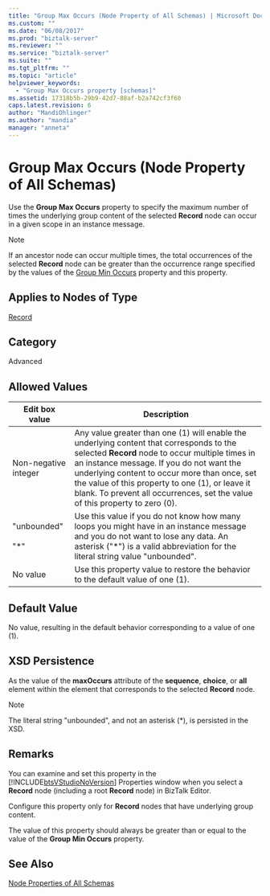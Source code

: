 ```yaml
---
title: "Group Max Occurs (Node Property of All Schemas) | Microsoft Docs"
ms.custom: ""
ms.date: "06/08/2017"
ms.prod: "biztalk-server"
ms.reviewer: ""
ms.service: "biztalk-server"
ms.suite: ""
ms.tgt_pltfrm: ""
ms.topic: "article"
helpviewer_keywords: 
  - "Group Max Occurs property [schemas]"
ms.assetid: 17318b5b-29b9-42d7-88af-b2a742cf3f60
caps.latest.revision: 6
author: "MandiOhlinger"
ms.author: "mandia"
manager: "anneta"
---
```

# Group Max Occurs (Node Property of All Schemas)
Use the **Group Max Occurs** property to specify the maximum number of times the underlying group content of the selected **Record** node can occur in a given scope in an instance message.  
  
> [!NOTE]
>  If an ancestor node can occur multiple times, the total occurrences of the selected **Record** node can be greater than the occurrence range specified by the values of the [Group Min Occurs](../core/group-min-occurs-node-property-of-all-schemas.md) property and this property.  
  
## Applies to Nodes of Type  
 [Record](../core/record-node-properties.md)  
  
## Category  
 Advanced  
  
## Allowed Values  
  
|Edit box value|Description|  
|--------------------|-----------------|  
|Non-negative integer|Any value greater than one (1) will enable the underlying content that corresponds to the selected **Record** node to occur multiple times in an instance message. If you do not want the underlying content to occur more than once, set the value of this property to one (1), or leave it blank. To prevent all occurrences, set the value of this property to zero (0).|  
|"unbounded"<br /><br /> "*"|Use this value if you do not know how many loops you might have in an instance message and you do not want to lose any data. An asterisk ("*") is a valid abbreviation for the literal string value "unbounded".|  
|No value|Use this property value to restore the behavior to the default value of one (1).|  
  
## Default Value  
 No value, resulting in the default behavior corresponding to a value of one (1).  
  
## XSD Persistence  
 As the value of the **maxOccurs** attribute of the **sequence**, **choice**, or **all** element within the element that corresponds to the selected **Record** node.  
  
> [!NOTE]
>  The literal string "unbounded", and not an asterisk (*), is persisted in the XSD.  
  
## Remarks  
 You can examine and set this property in the [!INCLUDE[btsVStudioNoVersion](../includes/btsvstudionoversion-md.md)] Properties window when you select a **Record** node (including a root **Record** node) in BizTalk Editor.  
  
 Configure this property only for **Record** nodes that have underlying group content.  
  
 The value of this property should always be greater than or equal to the value of the **Group Min Occurs** property.  
  
## See Also  
 [Node Properties of All Schemas](../core/node-properties-of-all-schemas.md)